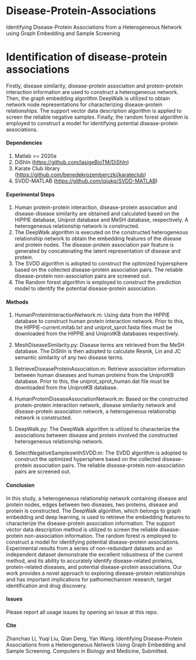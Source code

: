 # Disease-Protein-Associations
Identifying Disease-Protein Associations from a Heterogeneous Network using Graph Embedding and Sample Screening

#  **Identification of disease-protein associations** 
Firstly, disease similarity, disease-protein association and protein-protein interaction information are used to construct a heterogeneous network. Then, the graph embedding algorithm DeepWalk is utilized to obtain network node representations for characterizing disease-protein relationships. The support vector data description algorithm is applied to screen the reliable negative samples. Finally, the random forest algorithm is employed to construct a model for identifying potential disease-protein associations. 

#### Dependencies
1. Matlab >= 2020a
2. DiShIn (https://github.com/lasigeBioTM/DiShIn)
3. Karate Club library (https://github.com/benedekrozemberczki/karateclub)
4. SVDD-MATLAB (https://github.com/iqiukp/SVDD-MATLAB)

#### Experimental Steps
1. Human protein-protein interaction, disease-protein association and disease-disease similarity are obtained and calculated based on the HIPPIE 
   database, Uniprot database and MeSH database, respectively. A heterogeneous relationship network is constructed.
2. The DeepWalk algorithm is executed on the constructed heterogeneous relationship network to obtain the embedding features of the disease and 
   protein nodes. The disease-protein association pair feature is generated by concatenating the latent representation of disease and protein.
3. The SVDD algorithm is adopted to construct the optimized hypersphere based on the collected disease-protein association pairs. The reliable 
   disease-protein non-association pairs are screened out. 
4. The Random forest algorithm is employed to construct the prediction model to identify the potential disease-protein association.

#### Methods

1. HumanProteinInteractionNetwork.m: Using data from the HIPPIE database to construct human protein interaction network.
                                     Prior to this, the HIPPIE-current.mitab.txt and uniprot_sprot.fasta files must be 
                                     downloaded from the HIPPIE and UniprotKB databases respectively.

2. MeshDiseaseSimilarity.py: Disease terms are retrieved from the MeSH database. The DiShIn is then adopted to calculate Resnik, Lin and JC 
                             semantic similarity of any two disease terms.

3. RetrieveDiseaseProteinAssociation.m: Retrieve association information between human diseases and human proteins from the UniprotKB 
                                        database. Prior to this, the uniprot_sprot_human.dat file must be downloaded from the UniprotKB 
                                        database.
4. HumanProteinDiseaseAssociationNetwork.m: Based on the constructed protein-protein interaction network, disease similarity network and 
                                            disease-protein association network, a heterogeneous relationship network is constructed.

5. DeepWalk.py: The DeepWalk algorithm is utilized to characterize the associations between disease and protein involved the constructed 
                heterogeneous relationship network. 

6. SelectNegativeSampleswithSVDD.m: The SVDD algorithm is adopted to construct the optimized hypersphere based on the collected disease- 
                                    protein association pairs. The reliable disease-protein non-association pairs are screened out. 

#### Conclusion
In this study, a heterogeneous relationship network containing disease and protein nodes, edges between two diseases, two proteins, disease and protein is constructed. The DeepWalk algorithm, which belongs to graph embedding and deep learning, is used to retrieve the embedding features to characterize the disease-protein association information. The support vector data description method is utilized to screen the reliable disease-protein non-association information. The random forest is employed to construct a model for identifying potential disease-protein associations. Experimental results from a series of non-redundant datasets and an independent dataset demonstrate the excellent robustness of the current method, and its ability to accurately identify disease-related proteins, protein-related diseases, and potential disease-protein associations. Our work provides a novel approach to exploring disease-protein relationships and has important implications for pathomechanism research, target identification and drug discovery.

#### Issues
Please report all usage issues by opening an issue at this repo.

#### Cite
Zhanchao Li, Yuqi Liu, Qian Deng, Yan Wang. Identifying Disease-Protein Associations from a Heterogeneous Network Using Graph Embedding and Sample Screening. Computers in Biology and Medicine, Submitted.


